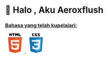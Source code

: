 # 👋 Halo , Aku Aeroxflush
<a href="https://www.discordapp.com/users/574176914483445760" img height="64" width="64" src="https://avatars.githubusercontent.com/u/1965106?s=200&v=4" /> 

### Bahasa yang telah kupelajari:
<img height="64" width="64" src="https://raw.githubusercontent.com/github/explore/80688e429a7d4ef2fca1e82350fe8e3517d3494d/topics/html/html.png" /> <img height="64" width="64" src="https://raw.githubusercontent.com/github/explore/80688e429a7d4ef2fca1e82350fe8e3517d3494d/topics/css/css.png" />


